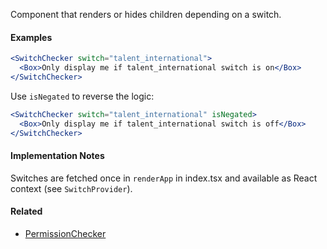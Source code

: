 Component that renders or hides children depending on a switch.

#### Examples

```jsx static
<SwitchChecker switch="talent_international">
  <Box>Only display me if talent_international switch is on</Box>
</SwitchChecker>
```

Use `isNegated` to reverse the logic:

```jsx static
<SwitchChecker switch="talent_international" isNegated>
  <Box>Only display me if talent_international switch is off</Box>
</SwitchChecker>
```

#### Implementation Notes

Switches are fetched once in `renderApp` in index.tsx and available as React context (see `SwitchProvider`).

#### Related

- [PermissionChecker](#!/PermissionChecker)
